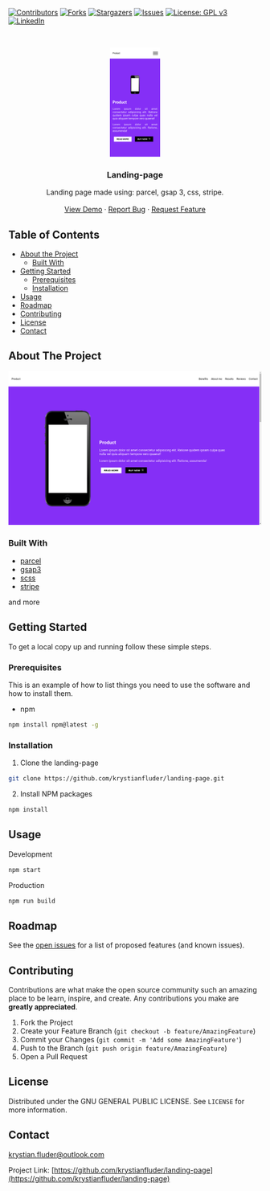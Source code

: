 [![Contributors][contributors-shield]][contributors-url]
[![Forks][forks-shield]][forks-url]
[![Stargazers][stars-shield]][stars-url]
[![Issues][issues-shield]][issues-url]
[![License: GPL v3](https://img.shields.io/badge/License-GPLv3-blue.svg)](https://github.com/krystianfluder/landing-page/blob/master/LICENSE)
[![LinkedIn][linkedin-shield]][linkedin-url]

<!-- PROJECT LOGO -->
<br />
<p align="center">
  <a href="https://github.com/krystianfluder/landing-page">
    <img src="ss/phone.png" alt="Logo" width="100">
  </a>

  <h3 align="center">Landing-page</h3>

  <p align="center">
    Landing page made using: parcel, gsap 3, css, stripe.
    <br />
    <br />
    <a href="https://krystianfluder.github.io/landing-page">View Demo</a>
    ·
    <a href="https://github.com/krystianfluder/landing-page/issues">Report Bug</a>
    ·
    <a href="https://github.com/krystianfluder/landing-page/issues">Request Feature</a>
  </p>
</p>

<!-- TABLE OF CONTENTS -->

## Table of Contents

- [About the Project](#about-the-project)
  - [Built With](#built-with)
- [Getting Started](#getting-started)
  - [Prerequisites](#prerequisites)
  - [Installation](#installation)
- [Usage](#usage)
- [Roadmap](#roadmap)
- [Contributing](#contributing)
- [License](#license)
- [Contact](#contact)

<!-- ABOUT THE PROJECT -->

## About The Project

[![Product Name Screen Shot][product-screenshot]](https://github.com/krystianfluder/landing-page)

### Built With

- [parcel](https://parceljs.org/)
- [gsap3](https://greensock.com/)
- [scss](https://sass-lang.com/)
- [stripe](http://stripe.com/)

and more

<!-- GETTING STARTED -->

## Getting Started

To get a local copy up and running follow these simple steps.

### Prerequisites

This is an example of how to list things you need to use the software and how to install them.

- npm

```sh
npm install npm@latest -g
```

### Installation

1. Clone the landing-page

```sh
git clone https://github.com/krystianfluder/landing-page.git
```

2. Install NPM packages

```sh
npm install
```

<!-- USAGE EXAMPLES -->

## Usage

Development

```sh
npm start
```

Production

```sh
npm run build
```

<!-- ROADMAP -->

## Roadmap

See the [open issues](https://github.com/krystianfluder/landing-page/issues) for a list of proposed features (and known issues).

<!-- CONTRIBUTING -->

## Contributing

Contributions are what make the open source community such an amazing place to be learn, inspire, and create. Any contributions you make are **greatly appreciated**.

1. Fork the Project
2. Create your Feature Branch (`git checkout -b feature/AmazingFeature`)
3. Commit your Changes (`git commit -m 'Add some AmazingFeature'`)
4. Push to the Branch (`git push origin feature/AmazingFeature`)
5. Open a Pull Request

<!-- LICENSE -->

## License

Distributed under the GNU GENERAL PUBLIC LICENSE. See `LICENSE` for more information.

<!-- CONTACT -->

## Contact

krystian.fluder@outlook.com

Project Link: [https://github.com/krystianfluder/landing-page](https://github.com/krystianfluder/landing-page)

<!-- MARKDOWN LINKS & IMAGES -->
<!-- https://www.markdownguide.org/basic-syntax/#reference-style-links -->

[contributors-shield]: https://img.shields.io/github/contributors/krystianfluder/landing-page.svg?style=flat-square
[contributors-url]: https://github.com/krystianfluder/landing-page/graphs/contributors
[forks-shield]: https://img.shields.io/github/forks/krystianfluder/landing-page.svg?style=flat-square
[forks-url]: https://github.com/krystianfluder/landing-page/network/members
[stars-shield]: https://img.shields.io/github/stars/krystianfluder/landing-page.svg?style=flat-square
[stars-url]: https://github.com/krystianfluder/landing-page/stargazers
[issues-shield]: https://img.shields.io/github/issues/krystianfluder/landing-page.svg?style=flat-square
[issues-url]: https://github.com/krystianfluder/landing-page/issues
[linkedin-shield]: https://img.shields.io/badge/-LinkedIn-black.svg?style=flat-square&logo=linkedin&colorB=555
[linkedin-url]: https://linkedin.com/in/krystianfluder
[product-screenshot]: ss/full.png
